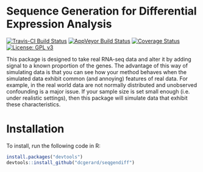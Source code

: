 
<!-- README.md is generated from README.Rmd. Please edit that file -->
Sequence Generation for Differential Expression Analysis
========================================================

[![Travis-CI Build Status](https://travis-ci.org/dcgerard/seqgendiff.svg?branch=master)](https://travis-ci.org/dcgerard/seqgendiff) [![AppVeyor Build Status](https://ci.appveyor.com/api/projects/status/github/dcgerard/seqgendiff?branch=master&svg=true)](https://ci.appveyor.com/project/dcgerard/seqgendiff) [![Coverage Status](https://img.shields.io/codecov/c/github/dcgerard/seqgendiff/master.svg)](https://codecov.io/github/dcgerard/seqgendiff?branch=master) [![License: GPL v3](https://img.shields.io/badge/License-GPL%20v3-blue.svg)](http://www.gnu.org/licenses/gpl-3.0)

This package is designed to take real RNA-seq data and alter it by adding signal to a known proportion of the genes. The advantage of this way of simulating data is that you can see how your method behaves when the simulated data exhibit common (and annoying) features of real data. For example, in the real world data are not normally distributed and unobserved confounding is a major issue. If your sample size is set small enough (i.e. under realistic settings), then this package will simulate data that exhibit these characteristics.

Installation
============

To install, run the following code in R:

``` r
install.packages("devtools")
devtools::install_github("dcgerard/seqgendiff")
```
